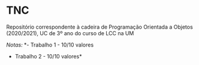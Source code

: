 # TNC
Repositório correspondente à cadeira de Programação Orientada a Objetos (2020/2021), UC de 3º ano do curso de LCC na UM

*Notas:*
*- Trabalho 1 - 10/10 valores
- Trabalho 2 - 10/10 valores*
